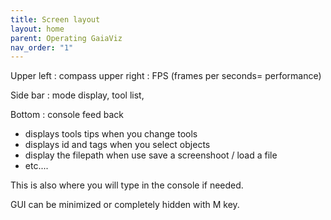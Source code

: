 ```yaml
---
title: Screen layout
layout: home
parent: Operating GaiaViz
nav_order: "1"
---
```


Upper left : compass
upper right : FPS (frames per seconds=  performance)

Side bar :  mode display, tool list,

Bottom :  console feed back
- displays tools tips when you change tools
- displays id and tags when you select objects
- display the filepath when use save a screenshoot / load a file
- etc....

This is also where you will type in the console if needed.




GUI can be minimized or completely hidden with M key.